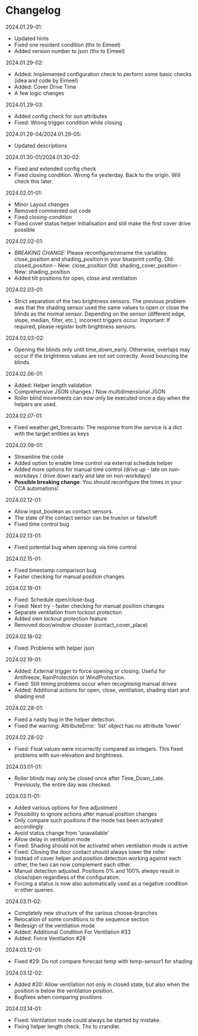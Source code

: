 # Changelog

2024.01.29-01:
  - Updated hints
  - Fixed one resident condition (thx to Eimeel)
  - Added version number to json (thx to Eimeel)

2024.01.29-02:
  - Added: Implemented configuration check to perform some basic checks (idea and code by Eimeel)
  - Added: Cover Drive Time
  - A few logic changes

2024.01.29-03:
  - Added config check for sun attributes
  - Fixed: Wrong trigger condition while closing

2024.01.29-04/2024.01.29-05:
  - Updated descriptions

2024.01.30-01/2024.01.30-02:
  - Fixed and extended config check
  - Fixed closing condition. Wrong fix yesterday. Back to the origin. Will check this later.

2024.02.01-01:
  - Minor Layout changes
  - Removed commented out code
  - Fixed closing-condition
  - Fixed cover status helper initialisation and still make the first cover drive possible

2024.02.02-01:
  - *BREAKING CHANGE:* Please reconfigure/rename the variables close_position and shading_position in your blueprint config.
    Old: closed_position - New: close_position
    Old: shading_cover_position - New: shading_position
  - Added tilt positions for open, close and ventilation

2024.02.03-01:
  - Strict separation of the two brightness sensors. The previous problem was that the shading sensor used the same values to open or close the blinds as the normal sensor. Depending on the sensor (different edge, slope, median, filter, etc.), incorrect triggers occur.
    Important: If required, please register both brightness sensors.

2024.02.03-02:
  - Opening the blinds only until time_down_early. Otherwise, overlaps may occur if the brightness values are not set correctly. Avoid bouncing the blinds.

2024.02.06-01:
  - Added: Helper length validation
  - Comprehensive JSON changes / Now multidimensional JSON
  - Roller blind movements can now only be executed once a day when the helpers are used.

2024.02.07-01:
  - Fixed weather.get_forecasts: The response from the service is a dict with the target entities as keys

2024.02.09-01:
  - Streamline the code
  - Added option to enable time control via external schedule helper
  - Added more options for manual time control (drive up - late on non-workdays / drive down early and late on non-workdays)
  - **Possible breaking change**: You should reconfigure the times in your CCA automations!

2024.02.12-01:
  - Allow input_boolean as contact sensors.
  - The state of the contact sensor can be true/on or false/off
  - Fixed time control bug

2024.02.13-01:
  - Fixed potential bug when opening via time control

2024.02.15-01:
  - Fixed timestamp comparison bug
  - Faster checking for manual position changes

2024.02.18-01:
  - Fixed: Schedule open/close-bug
  - Fixed: Next try - faster checking for manual position changes
  - Separate ventilation from lockout protection
  - Added own lockout protection feature
  - Removed door/window chooser (contact_cover_place)

2024.02.18-02:
  - Fixed: Problems with helper json

2024.02.19-01:
  - Added: External trigger to force opening or closing. Useful for Antifreeze, RainProtection or WindProtection.
  - Fixed: Still timing problems occur when recognising manual drives
  - Added: Additional actions for open, close, ventilation, shading start and shading end

2024.02.28-01:
  - Fixed a nasty bug in the helper detection.
  - Fixed the warning: AttributeError: ‘list’ object has no attribute ‘lower’

2024.02.28-02:
  - Fixed: Float values were incorrectly compared as integers. This fixed problems with sun-elevation and brightness.

2024.03.01-01:
  - Roller blinds may only be closed once after Time_Down_Late. Previously, the entire day was checked.

2024.03.11-01:
  - Added various options for fine adjustment
  - Possibility to ignore actions after manual position changes
  - Only compare such positions if the mode has been activated accordingly
  - Avoid status change from 'unavailable'
  - Allow delay in ventilation mode
  - Fixed: Shading should not be activated when ventilation mode is active
  - Fixed: Closing the door contact should always lower the roller
  - Instead of cover helper and position detection working against each other, the two can now complement each other.
  - Manual detection adjusted. Positions 0% and 100% always result in close/open regardless of the configuration.
  - Forcing a status is now also automatically used as a negative condition in other queries.

2024.03.11-02:
  - Completely new structure of the various choose-branches
  - Relocation of some conditions to the sequence section
  - Redesign of the ventilation mode
  - Added: Additional Condition For Ventilation #33
  - Added: Force Ventilation #28

2024.03.12-01:
  - Fixed #29: Do not compare forecast temp with temp-sensor1 for shading

2024.03.12-02:
  - Added #20: Allow ventilation not only in closed state, but also when the position is below the ventilation position.
  - Bugfixes when comparing positions

2024.03.14-01:
  - Fixed: Ventilation mode could always be started by mistake.
  - Fixing helper length check. Thx to crandler.
